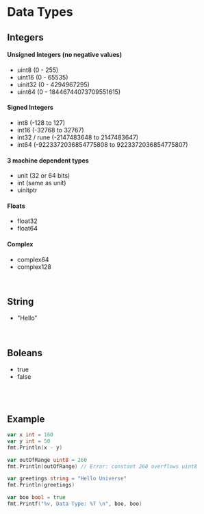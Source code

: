 # Data Types

## Integers
#### Unsigned Integers (no negative values)
* uint8 (0 - 255)
* uint16 (0 - 65535)
* uinit32 (0 - 4294967295)
* uint64 (0 - 18446744073709551615)

#### Signed Integers
* int8 (-128 to 127)
* int16 (-32768 to 32767)
* int32 / rune (-2147483648 to 2147483647)
* int64 (-9223372036854775808 to 9223372036854775807)

#### 3 machine dependent types
* unit (32 or 64 bits)
* int (same as unit)
* uinitptr

#### Floats
* float32
* float64

#### Complex
* complex64
* complex128

<br>

## String
* "Hello"

<br>

## Boleans
* true
* false

<br><br>

## Example
``` go
var x int = 160
var y int = 50
fmt.Println(x - y)

var outOfRange uint8 = 260
fmt.Println(outOfRange) // Error: constant 260 overflows uint8

var greetings string = "Hello Universe"
fmt.Println(greetings)

var boo bool = true
fmt.Printf("%v, Data Type: %T \n", boo, boo)
```
